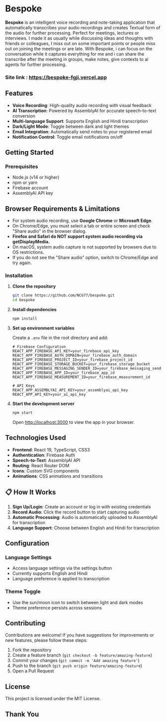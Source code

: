 # Bespoke

**Bespoke** is an intelligent voice recording and note-taking application that automatically transcribes your audio recordings and creates Textual form of the audio for further processing. Perfect for meetings, lectures or interviews. I made it as usually while discussing ideas and thoughts with friends or colleagues, I miss out on some important points or people miss out on joining the meetings or are late. With Bespoke, i can focus on the conversation while it captures everything for me and i can share the transcribe after the meeting in groups, make notes, give contexts to ai agents for further processing.

### Site link : https://bespoke-fgji.vercel.app

## Features

- **Voice Recording**: High-quality audio recording with visual feedback
- **AI Transcription**: Powered by AssemblyAI for accurate speech-to-text conversion
- **Multi-language Support**: Supports English and Hindi transcription
- **Dark/Light Mode**: Toggle between dark and light themes
- **Email Integration**: Automatically send notes to your registered email
- **Notification Control**: Toggle email notifications on/off

## Getting Started

### Prerequisites

- Node.js (v14 or higher)
- npm or yarn
- Firebase account
- AssemblyAI API key

## Browser Requirements & Limitations

- For system audio recording, use **Google Chrome** or **Microsoft Edge**.
- On Chrome/Edge, you must select a tab or entire screen and check "Share audio" in the browser dialog.
- **Firefox and Safari do NOT support system audio recording via getDisplayMedia.**
- On macOS, system audio capture is not supported by browsers due to OS restrictions.
- If you do not see the "Share audio" option, switch to Chrome/Edge and try again.

### Installation

1. **Clone the repository**
   ```bash
   git clone https://github.com/NCG77/bespoke.git
   cd bespoke
   ```

2. **Install dependencies**
   ```bash
   npm install
   ```

3. **Set up environment variables**
   
   Create a `.env` file in the root directory and add:
   ```env
   # Firebase Configuration
   REACT_APP_FIREBASE_API_KEY=your_firebase_api_key
   REACT_APP_FIREBASE_AUTH_DOMAIN=your_firebase_auth_domain
   REACT_APP_FIREBASE_PROJECT_ID=your_firebase_project_id
   REACT_APP_FIREBASE_STORAGE_BUCKET=your_firebase_storage_bucket
   REACT_APP_FIREBASE_MESSAGING_SENDER_ID=your_firebase_messaging_sender_id
   REACT_APP_FIREBASE_APP_ID=your_firebase_app_id
   REACT_APP_FIREBASE_MEASUREMENT_ID=your_firebase_measurement_id

   # API Keys
   REACT_APP_ASSEMBLYAI_API_KEY=your_assemblyai_api_key
   REACT_APP_API_KEY=your_ai_api_key
   ```

4. **Start the development server**
   ```bash
   npm start
   ```

   Open [http://localhost:3000](http://localhost:3000) to view the app in your browser.

## Technologies Used

- **Frontend**: React 19, TypeScript, CSS3
- **Authentication**: Firebase Auth
- **Speech-to-Text**: AssemblyAI API
- **Routing**: React Router DOM
- **Icons**: Custom SVG components
- **Animations**: CSS animations and transitions

## 📋 How It Works

1. **Sign Up/Login**: Create an account or log in with existing credentials
2. **Record Audio**: Click the record button to start capturing audio
3. **Automatic Processing**: Audio is automatically uploaded to AssemblyAI for transcription
4. **Language Support**: Choose between English and Hindi for transcription

## Configuration

### Language Settings
- Access language settings via the settings button
- Currently supports English and Hindi
- Language preference is applied to transcription

### Theme Toggle
- Use the sun/moon icon to switch between light and dark modes
- Theme preference persists across sessions

## Contributing

Contributions are welcome! If you have suggestions for improvements or new features, please follow these steps:

1. Fork the repository
2. Create a feature branch (`git checkout -b feature/amazing-feature`)
3. Commit your changes (`git commit -m 'Add amazing feature'`)
4. Push to the branch (`git push origin feature/amazing-feature`)
5. Open a Pull Request

## License

This project is licensed under the MIT License.

## Thank You
